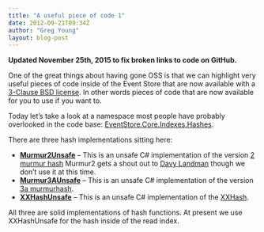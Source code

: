 ```yaml
---
title: "A useful piece of code 1"
date: 2012-09-21T09:34Z
author: "Greg Young"
layout: blog-post
---
```


**Updated November 25th, 2015 to fix broken links to code on GitHub.**

One of the great things about having gone OSS is that we can highlight very useful pieces of code inside of the Event Store that are now available with a [3-Clause BSD license](http://opensource.org/licenses/BSD-3-Clause). In other words pieces of code that are now available for you to use if you want to.

Today let’s take a look at a namespace most people have probably overlooked in the code base: [EventStore.Core.Indexes.Hashes](https://github.com/EventStore/EventStore/tree/master/src/EventStore/EventStore.Core/Index/Hashes).

There are three hash implementations sitting here:

- **[Murmur2Unsafe](https://github.com/EventStore/EventStore/blob/2ccaa5676525e2ebf7e5e8efa1d518732e00759e/src/EventStore.Core/Index/Hashes/Murmur2Unsafe.cs)** – This is an unsafe C# implementation of the version [2 murmur hash](http://en.wikipedia.org/wiki/MurmurHash) Murmur2 gets a shout out to [Davy Landman](http://landman-code.blogspot.com) though we don’t use it at this time.
- **[Murmur3AUnsafe](https://github.com/EventStore/EventStore/blob/2ccaa5676525e2ebf7e5e8efa1d518732e00759e/src/EventStore.Core/Index/Hashes/Murmur3AUnsafe.cs)** – This is an unsafe C# implementation of the version [3a murmurhash](http://en.wikipedia.org/wiki/MurmurHash).
- **[XXHashUnsafe](https://github.com/EventStore/EventStore/blob/2ccaa5676525e2ebf7e5e8efa1d518732e00759e/src/EventStore.Core/Index/Hashes/XXHashUnsafe.cs)** – This is an unsafe C# implementation of the [XXHash](http://code.google.com/p/xxhash).

All three are solid implementations of hash functions. At present we use XXHashUnsafe for the hash inside of the read index.
